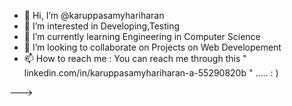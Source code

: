 - 👋 Hi, I’m @karuppasamyhariharan
- 👀 I’m interested in Developing,Testing
- 🌱 I’m currently learning Engineering in Computer Science
- 💞️ I’m looking to collaborate on  Projects on Web Developement
- 📫 How to reach me : You can reach me through this " linkedin.com/in/karuppasamyhariharan-a-55290820b "
.....  : )

--->
